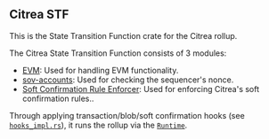 ## Citrea STF

This is the State Transition Function crate for the Citrea rollup.

The Citrea State Transition Function consists of 3 modules:
- [EVM](../evm/README.md): Used for handling EVM functionality.
- [sov-accounts](../sovereign-sdk/module-system/module-implementations/sov-accounts/README.md): Used for checking the sequencer's nonce.
- [Soft Confirmation Rule Enforcer](../soft-confirmation-rule-enforcer/README.md): Used for enforcing Citrea's soft confirmation rules..


Through applying transaction/blob/soft confirmation hooks (see [`hooks_impl.rs`](./src/hooks_impl.rs)), it runs the rollup via the [`Runtime`](./src/runtime.rs).
